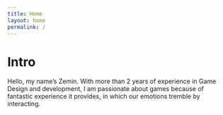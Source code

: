 ```yaml
---
title: Home 
layout: home
permalink: /
---
```


# Intro
Hello, my name’s Zemin. With more than 2 years of experience in Game Design and development, I am passionate about games because of fantastic experience it provides, in which our emotions tremble by interacting.
